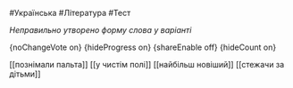#Українська #Література #Тест

*Неправильно утворено форму слова у варіанті*

{noChangeVote on}
{hideProgress on}
{shareEnable off}
{hideCount on}

[[познімали пальта]]
[[у чистім полі]]
[[найбільш новіший]]
[[стежачи за дітьми]]

